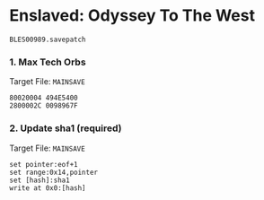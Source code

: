#  Enslaved: Odyssey To The West 

`BLES00989.savepatch`

### 1. Max Tech Orbs

Target File: `MAINSAVE`

```
80020004 494E5400
2800002C 0098967F
```

### 2. Update sha1 (required)

Target File: `MAINSAVE`

```
set pointer:eof+1
set range:0x14,pointer
set [hash]:sha1
write at 0x0:[hash]
```

